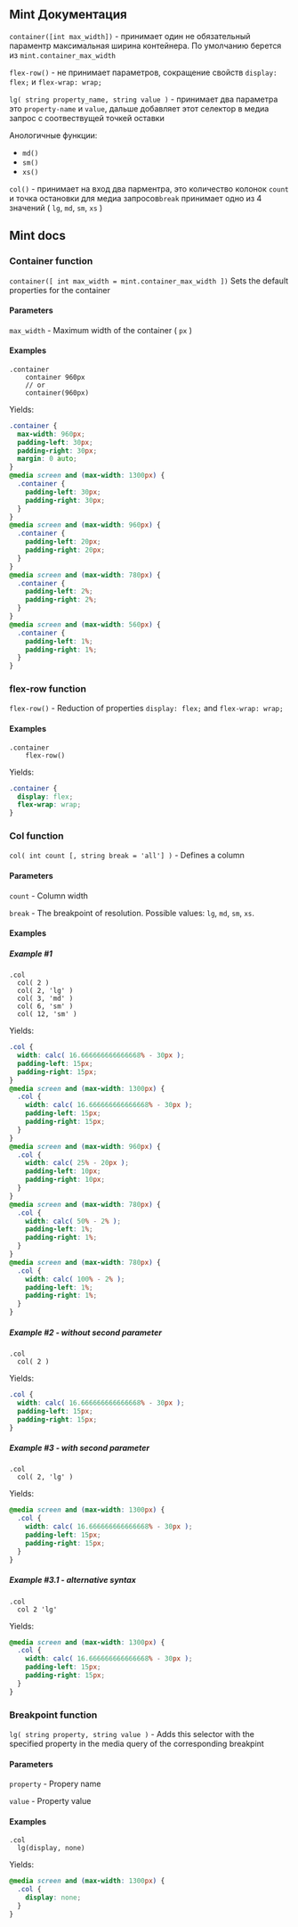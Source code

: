 <style>code, pre{ tab-size: 2; }</style>

## Mint Документация
`container([int max_width])` - принимает один не обязательный параментр максимальная ширина контейнера. По умолчанию берется из `mint.container_max_width`

`flex-row()` - не принимает параметров, сокращение свойств `display: flex;` и `flex-wrap: wrap;`

`lg( string property_name, string value )` - принимает два параметра это `property-name` и `value`, дальше добавляет этот селектор в медиа запрос с соотвествущей точкей оставки

Анологичные функции:
- `md()`
- `sm()`
- `xs()`

`col()` - принимает на вход два парментра, это количество колонок `count` и точка остановки для медиа запросов`break` принимает одно из 4 значений ( `lg`, `md`, `sm`, `xs` )

## Mint docs

### Container function
`container([ int max_width = mint.container_max_width ])`
Sets the default properties for the container

#### Parameters
`max_width` - Maximum width of the container ( `px` )

#### Examples
```stylus
.container
	container 960px
	// or
	container(960px)
```
Yields:
```css
.container {
  max-width: 960px;
  padding-left: 30px;
  padding-right: 30px;
  margin: 0 auto;
}
@media screen and (max-width: 1300px) {
  .container {
    padding-left: 30px;
    padding-right: 30px;
  }
}
@media screen and (max-width: 960px) {
  .container {
    padding-left: 20px;
    padding-right: 20px;
  }
}
@media screen and (max-width: 780px) {
  .container {
    padding-left: 2%;
    padding-right: 2%;
  }
}
@media screen and (max-width: 560px) {
  .container {
    padding-left: 1%;
    padding-right: 1%;
  }
}
```

### flex-row function
`flex-row()` - Reduction of properties `display: flex;` and `flex-wrap: wrap;`

#### Examples
```stylus
.container
	flex-row()
```
Yields:
```css
.container {
  display: flex;
  flex-wrap: wrap;
}
```

### Col function
`col( int count [, string break = 'all'] )` - Defines a column

#### Parameters

`count` - Column width

`break` - The breakpoint of resolution. Possible values: `lg`, `md`, `sm`, `xs`.

#### Examples
##### Example #1
```stylus
.col
  col( 2 )
  col( 2, 'lg' )
  col( 3, 'md' )
  col( 6, 'sm' )
  col( 12, 'sm' )
```
Yields:
```css
.col {
  width: calc( 16.666666666666668% - 30px );
  padding-left: 15px;
  padding-right: 15px;
}
@media screen and (max-width: 1300px) {
  .col {
    width: calc( 16.666666666666668% - 30px );
    padding-left: 15px;
    padding-right: 15px;
  }
}
@media screen and (max-width: 960px) {
  .col {
    width: calc( 25% - 20px );
    padding-left: 10px;
    padding-right: 10px;
  }
}
@media screen and (max-width: 780px) {
  .col {
    width: calc( 50% - 2% );
    padding-left: 1%;
    padding-right: 1%;
  }
}
@media screen and (max-width: 780px) {
  .col {
    width: calc( 100% - 2% );
    padding-left: 1%;
    padding-right: 1%;
  }
}
```

##### Example #2 - without second parameter
```stylus
.col
  col( 2 )
```
Yields:
```css
.col {
  width: calc( 16.666666666666668% - 30px );
  padding-left: 15px;
  padding-right: 15px;
}
```
##### Example #3 - with second parameter
```stylus
.col
  col( 2, 'lg' )
```
Yields:
```css
@media screen and (max-width: 1300px) {
  .col {
    width: calc( 16.666666666666668% - 30px );
    padding-left: 15px;
    padding-right: 15px;
  }
}
```
##### Example #3.1 - alternative syntax
```stylus
.col
  col 2 'lg'
```
Yields:
```css
@media screen and (max-width: 1300px) {
  .col {
    width: calc( 16.666666666666668% - 30px );
    padding-left: 15px;
    padding-right: 15px;
  }
}
```

### Breakpoint function
`lg( string property, string value )` - Adds this selector with the specified property in the media query of the corresponding breakpint

#### Parameters

`property` - Propery name

`value` - Property value

#### Examples
```stylus
.col
  lg(display, none)
```
Yields:
```css
@media screen and (max-width: 1300px) {
  .col {
    display: none;
  }
}
```